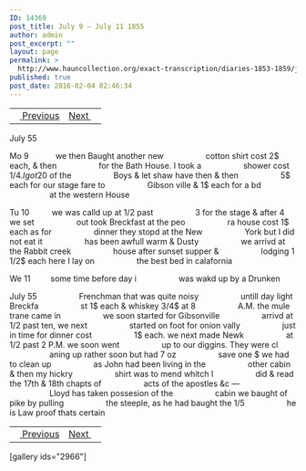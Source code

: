 ```yaml
---
ID: 14369
post_title: July 9 – July 11 1855
author: admin
post_excerpt: ""
layout: page
permalink: >
  http://www.hauncollection.org/exact-transcription/diaries-1853-1859/july-9-july-11-1855/
published: true
post_date: 2016-02-04 02:46:34
---
```

<table style="width: 100%;" align="center">
<tbody>
<tr>
<td><a href="http://www.hauncollection.org/version-2/diaries-1853-1859/july-5-july-9-1855/"><img src="https://lh3.googleusercontent.com/-EFJpxxNiPNw/VqgtWBCZrMI/AAAAAAAAAFU/WfY4lPFWWkg/s800-Ic42/Soeb-Plain-Arrows-8-10px.png" alt="" width="10" height="10" /> Previous</a></td>
<td style="text-align: right;"><a href="http://www.hauncollection.org/version-2/diaries-1853-1859/july-12-july-15-1855/">Next <img src="https://lh3.googleusercontent.com/-67k0cYlpXHw/VqgtWKz1MXI/AAAAAAAAAFU/k9PW_Piyurk/s800-Ic42/Soeb-Plain-Arrows-5-10px.png" alt="" width="10" height="10" /></a></td>
</tr>
</tbody>
</table>
July 55

Mo 9            we then Baught another new
<span style="margin-left: 70px;">cotton shirt cost 2$ each, &amp; then
<span style="margin-left: 70px;">for the Bath House. I took a
<span style="margin-left: 70px;">shower cost 1/4$. I got 20$ of the
<span style="margin-left: 70px;">Boys &amp; let shaw have then &amp; then
<span style="margin-left: 70px;">5$ each for our stage fare to
<span style="margin-left: 70px;">Gibson ville &amp; 1$ each for a bd
<span style="margin-left: 70px;">at the western House</span></span></span></span></span></span></span>

Tu 10          we was calld up at 1/2 past
<span style="margin-left: 70px;">3 for the stage &amp; after 4 we set
<span style="margin-left: 70px;">out took Breckfast at the peo
<span style="margin-left: 70px;">ra house cost 1$ each as for
<span style="margin-left: 70px;">dinner they stopd at the New
<span style="margin-left: 70px;">York but I did not eat it
<span style="margin-left: 70px;">has been awfull warm &amp; Dusty
<span style="margin-left: 70px;">we arrivd at the Rabbit creek
<span style="margin-left: 70px;">house after sunset supper &amp;
<span style="margin-left: 70px;">lodging 1 1/2$ each here I lay on
<span style="margin-left: 70px;">the best bed in calafornia</span></span></span></span></span></span></span></span></span></span>

We 11         some time before day i
<span style="margin-left: 70px;">was wakd up by a Drunken</span>

July 55
<span style="margin-left: 70px;">Frenchman that was quite noisy
<span style="margin-left: 70px;">untill day light Breckfa
<span style="margin-left: 70px;">st 1$ each &amp; whiskey 3/4$ at 8
<span style="margin-left: 70px;">A.M. the mule trane came in
<span style="margin-left: 70px;">we soon started for Gibsonville
<span style="margin-left: 70px;">arrivd at 1/2 past ten, we next
<span style="margin-left: 70px;">started on foot for onion vally
<span style="margin-left: 70px;">just in time for dinner cost
<span style="margin-left: 70px;">1$ each. we next made Newk
<span style="margin-left: 70px;">at 1/2 past 2 P.M. we soon went
<span style="margin-left: 70px;">up to our diggins. They were cl
<span style="margin-left: 70px;">aning up rather soon but had 7 oz
<span style="margin-left: 70px;">save one $ we had to clean up
<span style="margin-left: 70px;">as John had been living in the
<span style="margin-left: 70px;">other cabin &amp; then my hickry
<span style="margin-left: 70px;">shirt was to mend whitch I
<span style="margin-left: 70px;">did &amp; read the 17th &amp; 18th chapts of
<span style="margin-left: 70px;">acts of the apostles &amp;c —
<span style="margin-left: 70px;">Lloyd has taken possesion of the
<span style="margin-left: 70px;">cabin we baught of pike by pulling
<span style="margin-left: 70px;">the steeple, as he had baught the 1/5
<span style="margin-left: 70px;">he is Law proof thats certain</span></span></span></span></span></span></span></span></span></span></span></span></span></span></span></span></span></span></span></span></span></span>
<table style="width: 100%;" align="center">
<tbody>
<tr>
<td><a href="http://www.hauncollection.org/version-2/diaries-1853-1859/july-5-july-9-1855/"><img src="https://lh3.googleusercontent.com/-EFJpxxNiPNw/VqgtWBCZrMI/AAAAAAAAAFU/WfY4lPFWWkg/s800-Ic42/Soeb-Plain-Arrows-8-10px.png" alt="" width="10" height="10" /> Previous</a></td>
<td style="text-align: right;"><a href="http://www.hauncollection.org/version-2/diaries-1853-1859/july-12-july-15-1855/">Next <img src="https://lh3.googleusercontent.com/-67k0cYlpXHw/VqgtWKz1MXI/AAAAAAAAAFU/k9PW_Piyurk/s800-Ic42/Soeb-Plain-Arrows-5-10px.png" alt="" width="10" height="10" /></a></td>
</tr>
</tbody>
</table>
[gallery ids="2966"]